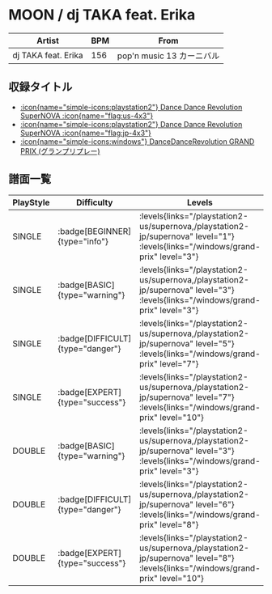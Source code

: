 # MOON / dj TAKA feat. Erika

|Artist|BPM|From|
|------|---|----|
|dj TAKA feat. Erika|156|pop'n music 13 カーニバル|

## 収録タイトル

- [:icon{name="simple-icons:playstation2"} Dance Dance Revolution SuperNOVA :icon{name="flag:us-4x3"}](/playstation2-us/supernova)
- [:icon{name="simple-icons:playstation2"} Dance Dance Revolution SuperNOVA :icon{name="flag:jp-4x3"}](/playstation2-jp/supernova)
- [:icon{name="simple-icons:windows"} DanceDanceRevolution GRAND PRIX (グランプリプレー)](/windows/grand-prix)

## 譜面一覧

|PlayStyle|Difficulty|Levels|Notes|Movie|
|---------|----------|------|-----|-----|
|SINGLE| :badge[BEGINNER]{type="info"}| :levels{links="/playstation2-us/supernova,/playstation2-jp/supernova" level="1"} :levels{links="/windows/grand-prix" level="3"}|100/0||
|SINGLE| :badge[BASIC]{type="warning"}| :levels{links="/playstation2-us/supernova,/playstation2-jp/supernova" level="3"} :levels{links="/windows/grand-prix" level="3"}|100/10||
|SINGLE| :badge[DIFFICULT]{type="danger"}| :levels{links="/playstation2-us/supernova,/playstation2-jp/supernova" level="5"} :levels{links="/windows/grand-prix" level="7"}|240/6||
|SINGLE| :badge[EXPERT]{type="success"}| :levels{links="/playstation2-us/supernova,/playstation2-jp/supernova" level="7"} :levels{links="/windows/grand-prix" level="10"}|315/7||
|DOUBLE| :badge[BASIC]{type="warning"}| :levels{links="/playstation2-us/supernova,/playstation2-jp/supernova" level="3"} :levels{links="/windows/grand-prix" level="3"}|104/8||
|DOUBLE| :badge[DIFFICULT]{type="danger"}| :levels{links="/playstation2-us/supernova,/playstation2-jp/supernova" level="6"} :levels{links="/windows/grand-prix" level="8"}|247/3||
|DOUBLE| :badge[EXPERT]{type="success"}| :levels{links="/playstation2-us/supernova,/playstation2-jp/supernova" level="8"} :levels{links="/windows/grand-prix" level="10"}|330/3||
